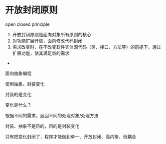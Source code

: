 # 开放封闭原则

open closed principle


1. 开放封闭原则是面向对象所有原则的核心
2. 对功能扩展开放，面向修改代码封闭
3. 需求改变时，在不改变软件实体源代码（类、接口、方法等）的前提下，通过扩展功能，使其满足新的需求



+
面向抽象编程

使用抽象，封装变化

封装的是变化

变化是什么？

根据不同的需求，返回不同的处理对象/处理方法

封装、抽象不是目的，目的是封装变化

只有把变化封闭了，程序才能做到单一、开放封闭、高内聚、低耦合




